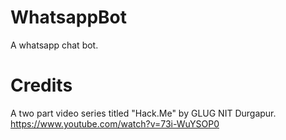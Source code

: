 # WhatsappBot
A whatsapp chat bot.

# Credits
A two part video series titled "Hack.Me" by GLUG NIT Durgapur.
https://www.youtube.com/watch?v=73i-WuYSOP0
